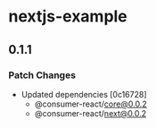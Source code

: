 # nextjs-example

## 0.1.1

### Patch Changes

- Updated dependencies [0c16728]
  - @consumer-react/core@0.0.2
  - @consumer-react/next@0.0.2

